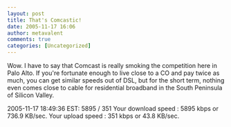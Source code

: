 ```yaml
---
layout: post
title: That's Comcastic!
date: 2005-11-17 16:06
author: metavalent
comments: true
categories: [Uncategorized]
---
```

Wow.  I have to say that Comcast is really smoking the competition here in Palo Alto.  If you're fortunate enough to live close to a CO and pay twice as much, you can get similar speeds out of DSL, but for the short term, nothing even comes close to cable for residential broadband in the South Peninsula of Silicon Valley.

2005-11-17 18:49:36 EST: 5895 / 351
Your download speed : 5895 kbps or 736.9 KB/sec.
Your upload speed : 351 kbps or 43.8 KB/sec.
<a href="https://web.archive.org/web/*/http://awebcamdarkly.com/" /></a>
